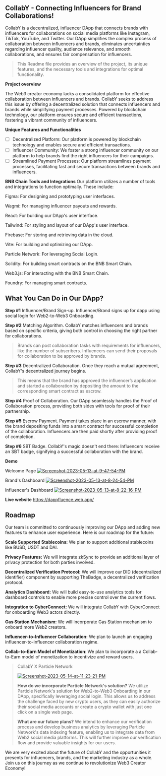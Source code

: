 ## CollabY - Connecting Influencers for Brand Collaborations!

CollabY is a decentralized, influencer DApp that connects brands with influencers for collaborations on social media platforms like Instagram, TikTok, YouTube, and Twitter. Our DApp simplifies the complex process of collaboration between influencers and brands, eliminates uncertainties regarding influencer quality, audience relevance, and smooth collaborations, and ensures fair compensation for influencers.

> This Readme file provides an overview of the project, its unique
> features, and the necessary tools and integrations for optimal
> functionality.

**Project overview**

The Web3 creator economy lacks a consolidated platform for effective collaboration between influencers and brands. CollabY seeks to address this issue by offering a decentralized solution that connects influencers and brands while simplifying payment processes. Powered by blockchain technology, our platform ensures secure and efficient transactions, fostering a vibrant community of influencers.

**Unique Features and Functionalities**

 - [ ] Decentralized Platform: Our platform is powered by blockchain
       technology and enables secure and efficient transactions.
 - [ ] Influencer Community: We foster a strong influencer community on
       our platform to help brands find the right influencers for their
       campaigns.
 - [ ] Streamlined Payment Processes: Our platform streamlines payment
       processes, facilitating fast and secure transactions between
       brands and influencers.

**BNB Chain Tools and Integrations**
Our platform utilizes a number of tools and integrations to function optimally. These include:

Figma: For designing and prototyping user interfaces.

Wagmi: For managing influencer payouts and rewards.

React: For building our DApp's user interface.

Tailwind: For styling and layout of our DApp's user interface.

Firebase: For storing and retrieving data in the cloud.

Vite: For building and optimizing our DApp.

Particle Network: For leveraging Social Login.

Solidity: For building smart contracts on the BNB Smart Chain.

Web3.js: For interacting with the BNB Smart Chain.

Foundry: For managing smart contracts.

## What You Can Do in Our DApp?

**Step #1** Influencer/Brand Sign-up. 
Influencer/Brand signs up for dapp using social login for Web2-to-Web3 Onboarding.

**Step #2** Matching Algorithm. 
CollabY matches influencers and brands based on specific criteria, giving both control in choosing the right partner for collaborations. 

> Brands can post collaboration tasks with requirements for influencers,
> like the number of subscribers. Influencers can send their proposals
> for collaboration to be approved by brands.

**Step #3** Decentralized Collaboration. 
Once they reach a mutual agreement, CollabY's decentralized journey begins. 

> This means that the brand has approved the influencer’s application
> and started a collaboration by depositing the amount to the
> corresponding smart contract as escrow.

**Step #4** Proof of Collaboration. 
Our DApp seamlessly handles the Proof of Collaboration process, providing both sides with tools for proof of their partnership.

**Step #5** Escrow Payment. 
Payment takes place in an escrow manner, with the brand depositing funds into a smart contract for successful completion of the collaboration. Influencers are then paid shortly after providing proof of completion.

**Step #6** SBT Badge. 
CollabY's magic doesn't end there: Influencers receive an SBT badge, signifying a successful collaboration with the brand.


**Demo** 

Welcome Page
<a href="https://ibb.co/n1ScZR3"><img src="https://i.ibb.co/z2wRjN8/Screenshot-2023-05-13-at-9-47-54-PM.png" alt="Screenshot-2023-05-13-at-9-47-54-PM" border="0"></a>

Brand's Dashboard
<a href="https://ibb.co/sKH4Hds"><img src="https://i.ibb.co/hBfNfJ2/Screenshot-2023-05-13-at-8-24-54-PM.png" alt="Screenshot-2023-05-13-at-8-24-54-PM" border="0"></a>

Influencer's Dashboard
<a href="https://ibb.co/Fnyy3Zg"><img src="https://i.ibb.co/9G11gKs/Screenshot-2023-05-13-at-8-22-16-PM.png" alt="Screenshot-2023-05-13-at-8-22-16-PM" border="0"></a>


**Live website**
https://dappfluence.web.app/


## Roadmap

Our team is committed to continuously improving our DApp and adding new features to enhance user experience. Here is our roadmap for the future:

**Scale Supported Stablecoins:** We plan to support additional stablecoins like BUSD, USDT and DAI.

**Privacy Features:** We will integrate zkSync to provide an additional layer of privacy protection for both parties involved.

**Decentralized Verification Protocol:** We will improve our DID (decentralized identifier) component by supporting TheBadge, a decentralized verification protocol.

**Analytics Dashboard:** We will build easy-to-use analytics tools for dashboard controls to enable more precise control over the current flows.

**Integration to CyberConnect:** We will integrate CollabY with CyberConnect for onboarding Web3 actors directly.

**Gas Station Mechanism:** We will incorporate Gas Station mechanism to onboard more Web2 creators.

**Influencer-to-Influencer Collaboration:** We plan to launch an engaging influencer-to-influencer collaboration regime.

**Collab-to-Earn Model of Monetization**: We plan to incorporate a a Collab-to-Earn model of monetization to incentivize and reward users.

> CollabY X Particle Network 
> 
> <a href="https://ibb.co/Mc78wnz"><img
> src="https://i.ibb.co/rxHb8kB/Screenshot-2023-05-14-at-11-23-21-PM.png"
> alt="Screenshot-2023-05-14-at-11-23-21-PM" border="0"></a>
> 
>   
> **How do we incorporate Particle Network's solution?**  We utilize Particle Network's solution for Web2-to-Web3 Onboarding in our DApp,
> specifically leveraging social login. This allows us to address the
> challenge faced by new crypto users, as they can easily authorize
> their social media accounts or create a crypto wallet with just one
> click on a single web page.
> 
> **What are our future plans?**  We intend to enhance our verification process and develop business analytics by leveraging Particle
> Network's data indexing feature, enabling us to integrate data from
> Web2 social media platforms. This will further improve our
> verification flow and provide valuable insights for our users.
 

We are very excited about the future of CollabY and the opportunities it presents for influencers, brands, and the marketing industry as a whole. Join us on this journey as we continue to revolutionize Web3 Creator Economy!
